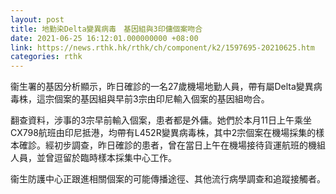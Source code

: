 ```yaml
---
layout: post
title: 地勤染Delta變異病毒　基因組與3印傭個案吻合
date: 2021-06-25 16:12:01.000000000 +08:00
link: https://news.rthk.hk/rthk/ch/component/k2/1597695-20210625.htm
categories: rthk
---
```


衞生署的基因分析顯示，昨日確診的一名27歲機場地勤人員，帶有屬Delta變異病毒株，這宗個案的基因組與早前3宗由印尼輸入個案的基因組吻合。

翻查資料，涉事的3宗早前輸入個案，患者都是外傭。她們於本月11日上午乘坐CX798航班由印尼抵港，均帶有L452R變異病毒株，其中2宗個案在機場採集的樣本確診。經初步調查，昨日確診的患者，曾在當日上午在機場接待貨運航班的機組人員，並曾逗留於臨時樣本採集中心工作。

衞生防護中心正跟進相關個案的可能傳播途徑、其他流行病學調查和追蹤接觸者。
